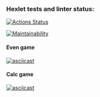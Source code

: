 ### Hexlet tests and linter status:
[![Actions Status](https://github.com/glincow/java-project-61/actions/workflows/hexlet-check.yml/badge.svg)](https://github.com/glincow/java-project-61/actions)

[![Maintainability](https://api.codeclimate.com/v1/badges/0bb68c68dee416507da8/maintainability)](https://codeclimate.com/github/glincow/java-project-61/maintainability)

#### Even game
[![asciicast](https://asciinema.org/a/703890.svg)](https://asciinema.org/a/703890)

#### Calc game
[![asciicast](https://asciinema.org/a/703919.svg)](https://asciinema.org/a/703919)